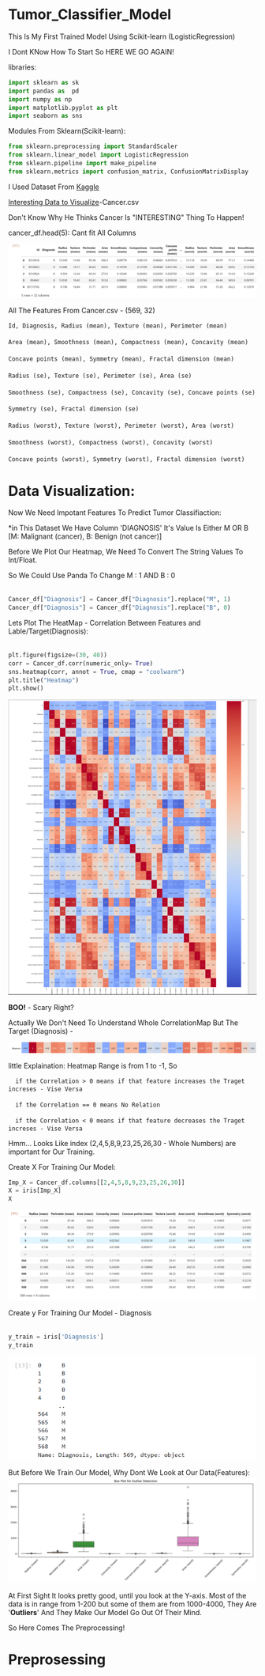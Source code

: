 # Tumor_Classifier_Model
This Is My First Trained Model Using Scikit-learn (LogisticRegression)


I Dont KNow How To Start So HERE WE GO AGAIN!

libraries:

```python
import sklearn as sk
import pandas as  pd
import numpy as np
import matplotlib.pyplot as plt
import seaborn as sns
```

Modules From Sklearn(Scikit-learn):

```python
from sklearn.preprocessing import StandardScaler
from sklearn.linear_model import LogisticRegression
from sklearn.pipeline import make_pipeline
from sklearn.metrics import confusion_matrix, ConfusionMatrixDisplay
```

I Used Dataset From [Kaggle](https://www.kaggle.com)

[Interesting Data to Visualize](https://www.kaggle.com/datasets/alexisbcook/data-for-datavis?select=cancer.csv)-Cancer.csv

Don't Know Why He Thinks Cancer Is "INTERESTING" Thing To Happen!

cancer_df.head(5): Cant fit All Columns

![Check The ScreenShot Folder, If Not Loaded](ScreenShot/Cancer.head().png)


All The Features From Cancer.csv - (569, 32)
```python
Id, Diagnosis, Radius (mean), Texture (mean), Perimeter (mean)

Area (mean), Smoothness (mean), Compactness (mean), Concavity (mean)

Concave points (mean), Symmetry (mean), Fractal dimension (mean)

Radius (se), Texture (se), Perimeter (se), Area (se)

Smoothness (se), Compactness (se), Concavity (se), Concave points (se)

Symmetry (se), Fractal dimension (se)

Radius (worst), Texture (worst), Perimeter (worst), Area (worst)

Smoothness (worst), Compactness (worst), Concavity (worst)

Concave points (worst), Symmetry (worst), Fractal dimension (worst)
```
# Data Visualization: 
Now We Need Impotant Features To Predict Tumor Classifiaction:

  *in This Dataset We Have Column 'DIAGNOSIS' It's  Value Is Either M OR B [M: Malignant (cancer), B: Benign (not cancer)]


Before We Plot Our Heatmap, We Need To Convert The String Values To Int/Float. 

So We Could Use Panda To Change M : 1 AND B : 0

```python

Cancer_df["Diagnosis"] = Cancer_df["Diagnosis"].replace("M", 1)
Cancer_df["Diagnosis"] = Cancer_df["Diagnosis"].replace("B", 0)

```

Lets Plot The HeatMap - Correlation Between Features and Lable/Target(Diagnosis):

```python

plt.figure(figsize=(30, 40))  
corr = Cancer_df.corr(numeric_only= True)
sns.heatmap(corr, annot = True, cmap = "coolwarm")
plt.title("Heatmap")
plt.show()

```

![Check The ScreenShot Folder, If Not Loaded](ScreenShot/Correlation.png)

__BOO!__ - Scary Right?

Actually We Don't Need To Understand Whole CorrelationMap But The Target (Diagnosis) -

![Check The ScreenShot Folder, If Not Loaded](ScreenShot/IMP_Correlation.png)

little Explaination: Heatmap Range is from 1 to -1, So 
      
      if the Correlation > 0 means if that feature increases the Traget increses - Vise Versa
      
      if the Correlation == 0 means No Relation 
      
      if the Correlation < 0 means if that feature decreases the Traget increses - Vise Versa


Hmm... Looks Like index (2,4,5,8,9,23,25,26,30 - Whole Numbers) are important for Our Training.

Create X For Training Our Model:

```python
Imp_X = Cancer_df.columns[[2,4,5,8,9,23,25,26,30]]
X = iris[Imp_X]
X
```

![Check The ScreenShot Folder, If Not Loaded](ScreenShot/IMP_x.png)

Create y For Training Our Model - Diagnosis

```python

y_train = iris['Diagnosis']
y_train

```
![Check The ScreenShot Folder, If Not Loaded](ScreenShot/y_train.png)

But Before We Train Our Model, Why Dont We Look at Our Data(Features):
![Check The ScreenShot Folder, If Not Loaded](ScreenShot/df_inspect.png)

At First Sight It looks pretty good, until you look at the Y-axis.
Most of the data is in range from 1-200 but some of them are from 1000-4000,
They Are '__Outliers__' And They Make Our Model Go Out Of Their Mind.

So Here Comes The Preprocessing!

# Preprosessing









      











